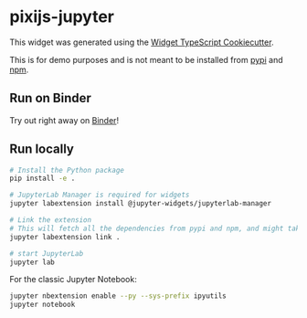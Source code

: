 # pixijs-jupyter

This widget was generated using the [Widget TypeScript Cookiecutter](https://github.com/jupyter-widgets/widget-ts-cookiecutter).

This is for demo purposes and is not meant to be installed from [pypi](https://pypi.org) and [npm](https://npmjs.org).

## Run on Binder

Try out right away on [Binder](https://mybinder.org/v2/gh/jtpio/pixijs-jupyter)!

## Run locally

```bash
# Install the Python package
pip install -e .

# JupyterLab Manager is required for widgets
jupyter labextension install @jupyter-widgets/jupyterlab-manager

# Link the extension
# This will fetch all the dependencies from pypi and npm, and might take a while to finish.
jupyter labextension link .

# start JupyterLab
jupyter lab
```

For the classic Jupyter Notebook:

```bash
jupyter nbextension enable --py --sys-prefix ipyutils
jupyter notebook
```
